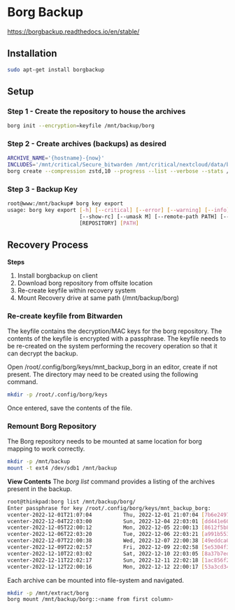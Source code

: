 # Borg Backup

https://borgbackup.readthedocs.io/en/stable/

## Installation

```bash
sudo apt-get install borgbackup
```

## Setup

### Step 1 - Create the repository to house the archives

```bash
borg init --encryption=keyfile /mnt/backup/borg
```

### Step 2 - Create archives (backups) as desired

```bash
ARCHIVE_NAME='{hostname}-{now}'
INCLUDES='/mnt/critical/Secure_bitwarden /mnt/critical/nextcloud/data/brandi/files /mnt/critical/nextcloud/data/cameron/files'
borg create --compression zstd,10 --progress --list --verbose --stats /mnt/backup/borg::${ARCHIVE_NAME} ${INCLUDES}
```

### Step 3 - Backup Key

```bash
root@www:/mnt/backup# borg key export
usage: borg key export [-h] [--critical] [--error] [--warning] [--info] [--debug] [--debug-topic TOPIC] [-p] [--log-json] [--lock-wait SECONDS] [--bypass-lock] [--show-version]
                       [--show-rc] [--umask M] [--remote-path PATH] [--remote-ratelimit RATE] [--consider-part-files] [--debug-profile FILE] [--rsh RSH] [--paper] [--qr-html]
                       [REPOSITORY] [PATH]
```

## Recovery Process

**Steps**
1. Install borgbackup on client
2. Download borg repository from offsite location
3. Re-create keyfile within recovery system
4. Mount Recovery drive at same path (/mnt/backup/borg)

### Re-create keyfile from Bitwarden
The keyfile contains the decryption/MAC keys for the borg repository. The contents of the keyfile is encrypted
with a passphrase. The keyfile needs to be re-created on the system performing the recovery operation so that
it can decrypt the backup.

Open /root/.config/borg/keys/mnt_backup_borg in an editor, create if not present. The directory may need to be
created using the following command.

```bash
mkdir -p /root/.config/borg/keys
```

Once entered, save the contents of the file.

### Remount Borg Repository
The Borg repository needs to be mounted at same location for borg mapping to work correctly.

```bash
mkdir -p /mnt/backup
mount -t ext4 /dev/sdb1 /mnt/backup
```

**View Contents**
The *borg list* command provides a listing of the archives present in the backup.

```bash
root@thinkpad:borg list /mnt/backup/borg/
Enter passphrase for key /root/.config/borg/keys/mnt_backup_borg: 
vcenter-2022-12-01T21:07:04          Thu, 2022-12-01 21:07:04 [7b6e2497152015654c5b6aed44dbb81ed276b0218666969e74fc03fb2e81f0f4]
vcenter-2022-12-04T22:03:00          Sun, 2022-12-04 22:03:01 [dd441e60a28c58aa5e30fc2dec2345f00389b47626a378c33d25c53be52dbb74]
vcenter-2022-12-05T22:00:12          Mon, 2022-12-05 22:00:13 [8612f5b8a1f72176d492d1f7c78cd8db1a0b90bbb7eb41a796208e4f6a8dd432]
vcenter-2022-12-06T22:03:20          Tue, 2022-12-06 22:03:21 [a991b553e0ac8584e71297b4f284702a30c89d583f814362fe9fcbd89d97e5d8]
vcenter-2022-12-07T22:00:38          Wed, 2022-12-07 22:00:38 [49eddca0e4cd2b4c6c1f8096beb6a3f84e0220c6fdfc6a7a226eb1f3205d997d]
vcenter-2022-12-09T22:02:57          Fri, 2022-12-09 22:02:58 [5e5304f3f50a864729376b11d97b64d1d05b7846aa802c5de7b05ddfa8d7357a]
vcenter-2022-12-10T22:03:02          Sat, 2022-12-10 22:03:05 [8a37b7ed495dc42cc9cd7a6f867c3d03628a021c7b2807b34f877bbb0665bb7a]
vcenter-2022-12-11T22:02:17          Sun, 2022-12-11 22:02:18 [1ac856f2ba227912ac54b50b83a70129538c04a63e3c3ef9b63fbfb6a715d943]
vcenter-2022-12-12T22:00:16          Mon, 2022-12-12 22:00:17 [53a3cd34b5eaebe3716cd048b696125a077eba21ce239bf56be902d90f0b795b]
```
Each archive can be mounted into file-system and navigated.

```bash
mkdir -p /mnt/extract/borg
borg mount /mnt/backup/borg::<name from first column>
```